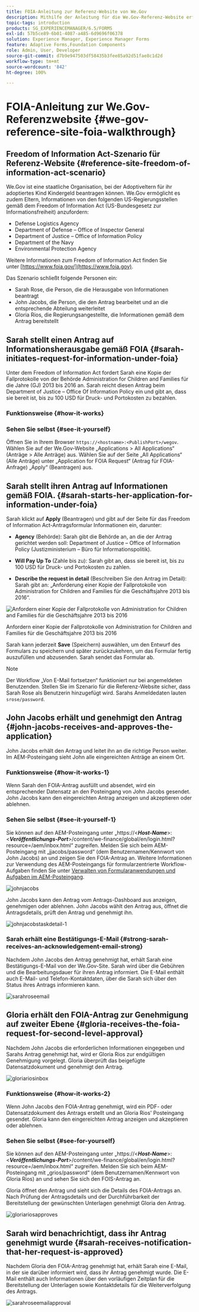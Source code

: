 ```yaml
---
title: FOIA-Anleitung zur Referenz-Website von We.Gov
description: Mithilfe der Anleitung für die We.Gov-Referenz-Website erfahren Sie, wie AEM Forms Behörden dabei hilft, Informationen zu beziehen und auf Antrag gemäß dem Freedom of Information Act (US-Bundesgesetz zur Informationsfreiheit) an Personen herauszugeben.
topic-tags: introduction
products: SG_EXPERIENCEMANAGER/6.5/FORMS
exl-id: 57b5ce89-6b01-4087-a485-6d9696f06378
solution: Experience Manager, Experience Manager Forms
feature: Adaptive Forms,Foundation Components
role: Admin, User, Developer
source-git-commit: d7b9e947503df58435b3fee85a92d51fae8c1d2d
workflow-type: tm+mt
source-wordcount: '842'
ht-degree: 100%

---
```


# FOIA-Anleitung zur We.Gov-Referenzwebsite {#we-gov-reference-site-foia-walkthrough}

## Freedom of Information Act-Szenario für Referenz-Website {#reference-site-freedom-of-information-act-scenario}

We.Gov ist eine staatliche Organisation, bei der Adoptiveltern für ihr adoptiertes Kind Kindergeld beantragen können. We.Gov ermöglicht es zudem Eltern, Informationen von den folgenden US-Regierungsstellen gemäß dem Freedom of Information Act (US-Bundesgesetz zur Informationsfreiheit) anzufordern:

* Defense Logistics Agency
* Department of Defense – Office of Inspector General
* Department of Justice – Office of Information Policy
* Department of the Navy
* Environmental Protection Agency

Weitere Informationen zum Freedom of Information Act finden Sie unter [https://www.foia.gov/](https://www.foia.gov).

Das Szenario schließt folgende Personen ein:

* Sarah Rose, die Person, die die Herausgabe von Informationen beantragt
* John Jacobs, die Person, die den Antrag bearbeitet und an die entsprechende Abteilung weiterleitet
* Gloria Rios, die Regierungsangestellte, die Informationen gemäß dem Antrag bereitstellt

## Sarah stellt einen Antrag auf Informationsherausgabe gemäß FOIA {#sarah-initiates-request-for-information-under-foia}

Unter dem Freedom of Information Act fordert Sarah eine Kopie der Fallprotokolle von der Behörde Administration for Children and Families für die Jahre (GJ) 2013 bis 2016 an. Sarah reicht diesen Antrag beim Department of Justice – Office Of Information Policy ein und gibt an, dass sie bereit ist, bis zu 100 USD für Druck- und Portokosten zu bezahlen.

### Funktionsweise {#how-it-works}

### Sehen Sie selbst {#see-it-yourself}

Öffnen Sie in Ihrem Browser `https://<hostname>:<PublishPort>/wegov`. Wählen Sie auf der We.Gov-Website „Applications > All Applications“ (Anträge > Alle Anträge) aus. Wählen Sie auf der Seite „All Applications“ (Alle Anträge) unter „Application for FOIA Request“ (Antrag für FOIA-Anfrage) „Apply“ (Beantragen) aus.

## Sarah stellt ihren Antrag auf Informationen gemäß FOIA. {#sarah-starts-her-application-for-information-under-foia}

Sarah klickt auf **Apply** (Beantragen) und gibt auf der Seite für das Freedom of Information Act-Antragsformular Informationen ein, darunter:

* **Agency** (Behörde): Sarah gibt die Behörde an, an die der Antrag gerichtet werden soll: Department of Justice – Office of Information Policy (Justizministerium – Büro für Informationspolitik).

* **Will Pay Up To** (Zahle bis zu): Sarah gibt an, dass sie bereit ist, bis zu 100 USD für Druck- und Portokosten zu zahlen.
* **Describe the request in detail** (Beschreiben Sie den Antrag im Detail): Sarah gibt an: „Anforderung einer Kopie der Fallprotokolle von Administration for Children and Families für die Geschäftsjahre 2013 bis 2016“.

![Anfordern einer Kopie der Fallprotokolle von Administration for Children and Families für die Geschäftsjahre 2013 bis 2016](assets/sarahfiosform.png)

Anfordern einer Kopie der Fallprotokolle von Administration for Children and Families für die Geschäftsjahre 2013 bis 2016

Sarah kann jederzeit **Save** (Speichern) auswählen, um den Entwurf des Formulars zu speichern und später zurückzukehren, um das Formular fertig auszufüllen und abzusenden. Sarah sendet das Formular ab.

>[!NOTE]
>
>Der Workflow „Von E-Mail fortsetzen“ funktioniert nur bei angemeldeten Benutzenden. Stellen Sie im Szenario für die Referenz-Website sicher, dass Sarah Rose als Benutzerin hinzugefügt wird. Sarahs Anmeldedaten lauten `srose/password`.

## John Jacobs erhält und genehmigt den Antrag {#john-jacobs-receives-and-approves-the-application}

John Jacobs erhält den Antrag und leitet ihn an die richtige Person weiter. Im AEM-Posteingang sieht John alle eingereichten Anträge an einem Ort.

### Funktionsweise {#how-it-works-1}

Wenn Sarah den FOIA-Antrag ausfüllt und absendet, wird ein entsprechender Datensatz an den Posteingang von John Jacobs gesendet. John Jacobs kann den eingereichten Antrag anzeigen und akzeptieren oder ablehnen.

### Sehen Sie selbst {#see-it-yourself-1}

Sie können auf den AEM-Posteingang unter „https://&lt;***Host-Name***>:&lt;***Veröffentlichungs-Port***>/content/we-finance/global/en/login.html?resource=/aem/inbox.html“ zugreifen. Melden Sie sich beim AEM-Posteingang mit „jjacobs/password“ (dem Benutzernamen/Kennwort von John Jacobs) an und zeigen Sie den FOIA-Antrag an. Weitere Informationen zur Verwendung des AEM-Posteingangs für formularzentrierte Workflow-Aufgaben finden Sie unter [Verwalten von Formularanwendungen und Aufgaben im AEM-Posteingang](/help/forms/using/manage-applications-inbox.md).

![johnjacobs](assets/johnjacobs.png)

John Jacobs kann den Antrag vom Antrags-Dashboard aus anzeigen, genehmigen oder ablehnen. John Jacobs wählt den Antrag aus, öffnet die Antragsdetails, prüft den Antrag und genehmigt ihn.

![johnjacobstaskdetail-1](assets/johnjacobstaskdetail-1.png)

### <strong>Sarah erhält eine Bestätigungs-E-Mail</strong> {#strong-sarah-receives-an-acknowledgement-email-strong}

Nachdem John Jacobs den Antrag genehmigt hat, erhält Sarah eine Bestätigungs-E-Mail von der We.Gov-Site. Sarah wird über die Gebühren und die Bearbeitungsdauer für ihren Antrag informiert. Die E-Mail enthält auch E-Mail- und Telefon-Kontaktdaten, über die Sarah sich über den Status ihres Antrags informieren kann.

![sarahroseemail](assets/sarahroseemail.png)

## Gloria erhält den FOIA-Antrag zur Genehmigung auf zweiter Ebene {#gloria-receives-the-foia-request-for-second-level-approval}

Nachdem John Jacobs die erforderlichen Informationen eingegeben und Sarahs Antrag genehmigt hat, wird er Gloria Rios zur endgültigen Genehmigung vorgelegt. Gloria überprüft das beigefügte Datensatzdokument und genehmigt den Antrag.

![gloriariosinbox](assets/gloriariosinbox.png)

### Funktionsweise {#how-it-works-2}

Wenn John Jacobs den FOIA-Antrag genehmigt, wird ein PDF- oder Datensatzdokument des Antrags erstellt und an Gloria Rios&#39; Posteingang gesendet. Gloria kann den eingereichten Antrag anzeigen und akzeptieren oder ablehnen.

### Sehen Sie selbst {#see-for-yourself}

Sie können auf den AEM-Posteingang unter „https://&lt;***Host-Name***>:&lt;***Veröffentlichungs-Port***>/content/we-finance/global/en/login.html?resource=/aem/inbox.html“ zugreifen. Melden Sie sich beim AEM-Posteingang mit „grios/password“ (dem Benutzernamen/Kennwort von Gloria Rios) an und sehen Sie sich den FOIS-Antrag an.

Gloria öffnet den Antrag und sieht sich die Details des FOIA-Antrags an. Nach Prüfung der Antragsdetails und der Durchführbarkeit der Bereitstellung der gewünschten Unterlagen genehmigt Gloria den Antrag.

![gloriariosapproves](assets/gloriariosapproves.png)

## Sarah wird benachrichtigt, dass ihr Antrag genehmigt wurde {#sarah-receives-notification-that-her-request-is-approved}

Nachdem Gloria den FOIA-Antrag genehmigt hat, erhält Sarah eine E-Mail, in der sie darüber informiert wird, dass ihr Antrag genehmigt wurde. Die E-Mail enthält auch Informationen über den vorläufigen Zeitplan für die Bereitstellung der Unterlagen sowie Kontaktdetails für die Weiterverfolgung des Antrags.

![sarahroseemailapproval](assets/sarahroseemailapproval.png)
